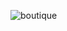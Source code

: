 ![boutique](https://github.com/aamna222/project1/assets/154437390/95987fa6-0855-481f-9157-87a66cbc9567)
